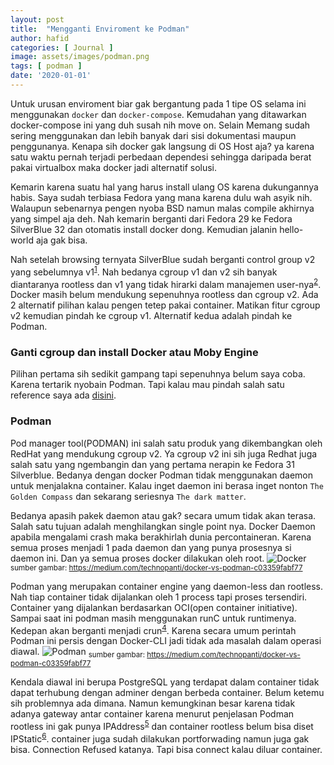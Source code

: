 ```yaml
---
layout: post
title:  "Mengganti Enviroment ke Podman"
author: hafid
categories: [ Journal ]
image: assets/images/podman.png
tags: [ podman ]
date: '2020-01-01'
---
```


Untuk urusan enviroment biar gak bergantung pada 1 tipe OS selama ini menggunakan `docker` dan `docker-compose`. Kemudahan yang ditawarkan docker-compose ini yang duh susah nih move on. Selain Memang sudah sering menggunakan dan lebih banyak dari sisi dokumentasi maupun penggunanya. Kenapa sih docker gak langsung di OS Host aja? ya karena satu waktu pernah terjadi perbedaan dependesi sehingga daripada berat pakai virtualbox maka docker jadi alternatif solusi. 

Kemarin karena suatu hal yang harus install ulang OS karena dukungannya habis. Saya sudah terbiasa Fedora yang mana karena dulu wah asyik nih. Walaupun sebenarnya pengen nyoba BSD namun malas compile akhirnya yang simpel aja deh. Nah kemarin berganti dari Fedora 29 ke Fedora SilverBlue 32 dan otomatis install docker dong. Kemudian jalanin hello-world aja gak bisa. 

Nah setelah browsing ternyata SilverBlue sudah berganti control group v2 yang sebelumnya v1<sup>[1](1)</sup>. Nah bedanya cgroup v1 dan v2 sih banyak diantaranya rootless dan v1 yang tidak hirarki dalam manajemen user-nya<sup>[2](2)</sup>. Docker masih belum mendukung sepenuhnya rootless dan cgroup v2. Ada 2 alternatif pilihan kalau pengen tetep pakai container. Matikan fitur cgroup v2 kemudian pindah ke cgroup v1. Alternatif kedua adalah pindah ke Podman.

### Ganti cgroup dan install Docker atau Moby Engine
Pilihan pertama sih sedikit gampang tapi sepenuhnya belum saya coba. Karena tertarik nyobain Podman. Tapi kalau mau pindah salah satu reference saya ada [disini](3). 

### Podman
Pod manager tool(PODMAN) ini salah satu produk yang dikembangkan oleh RedHat yang mendukung cgroup v2. Ya cgroup v2 ini sih juga Redhat juga salah satu yang ngembangin dan yang pertama nerapin ke Fedora 31 Silverblue. Bedanya dengan docker Podman tidak menggunakan daemon untuk menjalakna container. Kalau inget daemon ini berasa inget nonton `The Golden Compass` dan sekarang seriesnya `The dark matter`. 

Bedanya apasih pakek daemon atau gak? secara umum tidak akan terasa. Salah satu tujuan adalah menghilangkan single point nya. Docker Daemon apabila mengalami crash maka berakhirlah dunia percontaineran. Karena semua proses menjadi 1 pada daemon dan yang punya prosesnya si daemon ini. Dan ya semua proses docker dilakukan oleh root. 
![Docker]({{site.url}}/assets/images/docker_hirarki.png)
<sub>sumber gambar: https://medium.com/technopanti/docker-vs-podman-c03359fabf77</sub>

Podman yang merupakan container engine yang daemon-less dan rootless. Nah tiap container tidak dijalankan oleh 1 process tapi proses tersendiri. Container yang dijalankan berdasarkan OCI(open container initiative). Sampai saat ini podman masih menggunakan runC untuk runtimenya. Kedepan akan berganti menjadi crun<sup>[4](4)</sup>. Karena secara umum perintah Podman ini persis dengan Docker-CLI jadi tidak ada masalah dalam operasi diawal.
![Podman]({{site.url}}/assets/images/podman_hirariki.png)
<sub>sumber gambar: https://medium.com/technopanti/docker-vs-podman-c03359fabf77</sub>

Kendala diawal ini berupa PostgreSQL yang terdapat dalam container tidak dapat terhubung dengan adminer dengan berbeda container. Belum ketemu sih problemnya ada dimana. Namun kemungkinan besar karena tidak adanya gateway antar container karena menurut penjelasan Podman rootless ini gak punya IPAddress<sup>[5](5)</sup> dan container rootless belum bisa diset IPStatic<sup>[6](6)</sup>. container juga sudah dilakukan portforwading namun juga gak bisa. Connection Refused katanya. Tapi bisa connect kalau diluar container.


[1]: https://www.redhat.com/sysadmin/fedora-31-control-group-v2
[2]: https://www.kernel.org/doc/html/v4.18/admin-guide/cgroup-v2.html
[3]: https://www.linuxuprising.com/2019/11/how-to-install-and-use-docker-on-fedora.html
[4]: https://www.redhat.com/sysadmin/introduction-crun
[5]: https://podman.io/getting-started/network.html
[6]: https://github.com/containers/podman/issues/7842
